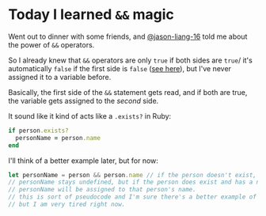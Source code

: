 # Today I learned `&&` magic

Went out to dinner with some friends, and [@jason-liang-16](https://github.com/jason-liang-16) told me about the power of `&&` operators.

So I already knew that `&&` operators are only `true` if both sides are `true`/ it's automatically `false` if the first side is `false` ([see here](https://github.com/BenGitsCode/today-i-learned/blob/master/bash-zsh/list-operators.md)), but I've never assigned it to a variable before.

Basically, the first side of the `&&` statement gets read, and if both are true, the variable gets assigned to the _second_ side.

It sound like it kind of acts like a `.exists?` in Ruby:
```rb
if person.exists?
  personName = person.name
end
```

I'll think of a better example later, but for now:

```js
let personName = person && person.name // if the person doesn't exist,
// personName stays undefined, but if the person does exist and has a name,
// personName will be assigned to that person's name.
// this is sort of pseudocode and I'm sure there's a better example of it,
// but I am very tired right now.
```
